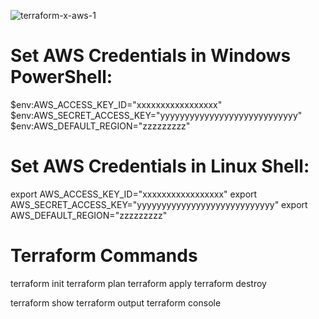 ![terraform-x-aws-1](https://user-images.githubusercontent.com/61271519/84424047-2a812f00-ac28-11ea-9aea-4d744138f44f.png)

# Set AWS Credentials in Windows PowerShell:

$env:AWS_ACCESS_KEY_ID="xxxxxxxxxxxxxxxxx"
$env:AWS_SECRET_ACCESS_KEY="yyyyyyyyyyyyyyyyyyyyyyyyyyyy"
$env:AWS_DEFAULT_REGION="zzzzzzzzz"

# Set AWS Credentials in Linux Shell:

export AWS_ACCESS_KEY_ID="xxxxxxxxxxxxxxxxx"
export AWS_SECRET_ACCESS_KEY="yyyyyyyyyyyyyyyyyyyyyyyyyyyy"
export AWS_DEFAULT_REGION="zzzzzzzzz"

# Terraform Commands

terraform init
terraform plan
terraform apply
terraform destroy

terraform show
terraform output
terraform console
